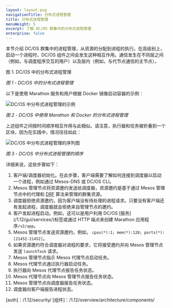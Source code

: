 ```yaml
---
layout: layout.pug
navigationTitle: 分布式进程管理
title: 分布式进程管理
menuWeight: 5
excerpt: 了解 DC/OS 群集中的分布式进程管理
enterprise: false
---
```



本节介绍 DC/OS 群集中的进程管理，从资源的分配到进程的执行。在高级别上，启动一个进程时，DC/OS 组件之间会发生这种相互作用。通信发生在不同层之间（例如，与调度程序交互的用户）以及层内（例如，与代节点通信的主节点）。

图 1. DC/OS 中的分布式进程管理

*图 1 - DC/OS 中的分布式进程管理*

以下是使用 Marathon 服务和用户根据 Docker 镜像启动容器的示例：

![DC/OS 中分布式进程管理的示例](/1.12/img/dcos-architecture-distributed-process-management-example.png)

*图 2 - DC/OS 中使用 Marathon 和 Docker 的分布式进程管理*

上述组件之间按时间顺序相互作用与此相似。请注意，执行器和任务被折叠到一个区块，因为在实践中，情况往往如此：

![DC/OS 中分布式进程管理的序列图](/1.12/img/dcos-architecture-distributed-process-management-seq-diagram.png)

*图 3 - DC/OS 中分布式进程管理的顺序*

详细来说，这些步骤如下：

1. 客户端/调度器初始化。在此步骤，客户端需要了解如何连接到调度器以启动一个进程，例如通过 Mesos-DNS 或 DC/OS CLI。
1. Mesos 管理节点将资源邀约发送给调度器，资源邀约是基于通过 Mesos 管理节点中的代理和 <a href="https://www.cs.berkeley.edu/~alig/papers/drf.pdf">DRF</a> 算法来管理的群集资源。
1. 调度器拒绝资源邀约，因为客户端没有待处理的进程请求。只要没有客户端还有发起进程，调度器就会拒绝来自管理节点的邀约。
1. 客户发起进程启动。例如，这可以是用户利用 DC/OS [服务] (/1.12/gui/services/)标签或通过 HTTP 端点来创建 Marathon 应用程序`/v2/app`。
1. Mesos 管理节点发送资源邀约。例如， `cpus(*):1; mem(*):128; ports(*):[21452-21452]`。
1. 如果资源邀约符合调度器对进程的要求，它将接受邀约并向 Mesos 管理节点发送 `launchTask` 请求。
1. Mesos 管理节点指示 Mesos 代理节点启动任务。
1. Mesos 代理节点通过执行器启动任务。
1. 执行器向 Mesos 代理节点报告任务状态。
1. Mesos 代理节点向 Mesos 管理节点报告任务状态。
1. Mesos 管理节点向调度器报告任务状态。
1. 调度器向客户端报告进程状态。


[auth]：/1.12/security/
[组件]：/1.12/overview/architecture/components/
